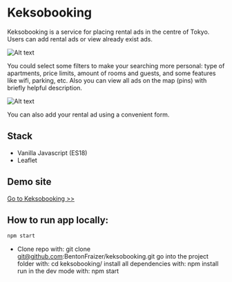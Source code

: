 # Keksobooking

Keksobooking is a service for placing rental ads in the centre of Tokyo. Users can add rental ads or view already exist ads. 

![Alt text](https://github.com/lisabazdyreva/keksobooking/blob/master/.github/workflows/keksobooking-map.png "Keksobookig map with ads and filters")

You could select some filters to make your searching more personal: 
type of apartments, price limits, amount of rooms and guests, and some features like wifi, parking, etc. Also you can view all ads on the map (pins) with briefly helpful description.

![Alt text](https://github.com/lisabazdyreva/keksobooking/blob/master/.github/workflows/keksobooking-form.png "Keksobookig form add rental ad")

You can also add your rental ad using a convenient form.

## Stack

- Vanilla Javascript (ES18)
- Leaflet


## Demo site

[Go to Keksobooking >>](https://lisabazdyreva.github.io/keksobooking/)


## How to run app locally:

```bash
npm start
```

- Clone repo with:
git clone git@github.com:BentonFraizer/keksobooking.git
go into the project folder with:
cd keksobooking/
install all dependencies with:
npm install
run in the dev mode with:
npm start


